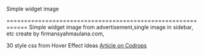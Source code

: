 Simple widget image

============================================================
 Simple widget image from advertisement,single image in sidebar, etc create by firmansyahmaulana.com,


30 style css from Hover Effect Ideas
[Article on Codrops](http://tympanus.net/codrops/?p=19292)

